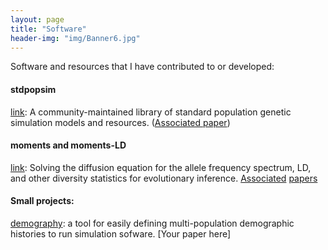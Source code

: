 ```yaml
---
layout: page
title: "Software"
header-img: "img/Banner6.jpg"
---
```


Software and resources that I have contributed to or developed:

#### stdpopsim
[link](https://github.com/popsim-consortium/stdpopsim):
A community-maintained library of standard population genetic simulation models and
resources. ([Associated paper](https://doi.org/10.1101/2019.12.20.885129))

#### moments and moments-LD
[link](https://bitbucket.org/simongravel/moments/src/master/):
Solving the diffusion equation for the allele frequency spectrum, LD, and other diversity
statistics for evolutionary inference.
[Associated](https://www.genetics.org/content/206/3/1549.abstract)
[papers](https://doi.org/10.1371/journal.pgen.1008204)

#### Small projects:
[demography](https://github.com/apragsdale/demography/issues): a tool for easily defining
multi-population demographic histories to run simulation sofware.
[Your paper here]
